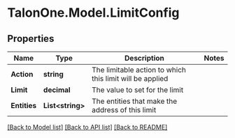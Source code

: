 # TalonOne.Model.LimitConfig
## Properties

Name | Type | Description | Notes
------------ | ------------- | ------------- | -------------
**Action** | **string** | The limitable action to which this limit will be applied | 
**Limit** | **decimal** | The value to set for the limit | 
**Entities** | **List&lt;string&gt;** | The entities that make the address of this limit | 

[[Back to Model list]](../README.md#documentation-for-models) [[Back to API list]](../README.md#documentation-for-api-endpoints) [[Back to README]](../README.md)


